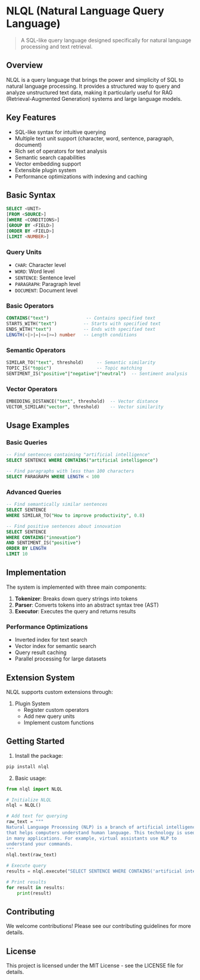 # NLQL (Natural Language Query Language)

> A SQL-like query language designed specifically for natural language processing and text retrieval.

## Overview

NLQL is a query language that brings the power and simplicity of SQL to natural language processing. It provides a structured way to query and analyze unstructured text data, making it particularly useful for RAG (Retrieval-Augmented Generation) systems and large language models.

## Key Features

- SQL-like syntax for intuitive querying
- Multiple text unit support (character, word, sentence, paragraph, document)
- Rich set of operators for text analysis
- Semantic search capabilities
- Vector embedding support
- Extensible plugin system
- Performance optimizations with indexing and caching

## Basic Syntax

```sql
SELECT <UNIT> 
[FROM <SOURCE>]
[WHERE <CONDITIONS>]
[GROUP BY <FIELD>]
[ORDER BY <FIELD>]
[LIMIT <NUMBER>]
```

### Query Units
- `CHAR`: Character level
- `WORD`: Word level
- `SENTENCE`: Sentence level
- `PARAGRAPH`: Paragraph level
- `DOCUMENT`: Document level

### Basic Operators
```sql
CONTAINS("text")              -- Contains specified text
STARTS_WITH("text")          -- Starts with specified text
ENDS_WITH("text")            -- Ends with specified text
LENGTH(<|>|=|<=|>=) number   -- Length conditions
```

### Semantic Operators
```sql
SIMILAR_TO("text", threshold)     -- Semantic similarity
TOPIC_IS("topic")                 -- Topic matching
SENTIMENT_IS("positive"|"negative"|"neutral")  -- Sentiment analysis
```

### Vector Operators
```sql
EMBEDDING_DISTANCE("text", threshold)  -- Vector distance
VECTOR_SIMILAR("vector", threshold)    -- Vector similarity
```

## Usage Examples

### Basic Queries
```sql
-- Find sentences containing "artificial intelligence"
SELECT SENTENCE WHERE CONTAINS("artificial intelligence")

-- Find paragraphs with less than 100 characters
SELECT PARAGRAPH WHERE LENGTH < 100
```

### Advanced Queries
```sql
-- Find semantically similar sentences
SELECT SENTENCE 
WHERE SIMILAR_TO("How to improve productivity", 0.8)

-- Find positive sentences about innovation
SELECT SENTENCE 
WHERE CONTAINS("innovation") 
AND SENTIMENT_IS("positive")
ORDER BY LENGTH
LIMIT 10
```

## Implementation

The system is implemented with three main components:

1. **Tokenizer**: Breaks down query strings into tokens
2. **Parser**: Converts tokens into an abstract syntax tree (AST)
3. **Executor**: Executes the query and returns results

### Performance Optimizations

- Inverted index for text search
- Vector index for semantic search
- Query result caching
- Parallel processing for large datasets

## Extension System

NLQL supports custom extensions through:

1. Plugin System
   - Register custom operators
   - Add new query units
   - Implement custom functions

## Getting Started

1. Install the package:
```bash
pip install nlql
```

2. Basic usage:
```python
from nlql import NLQL

# Initialize NLQL
nlql = NLQL()

# Add text for querying
raw_text = """
Natural Language Processing (NLP) is a branch of artificial intelligence 
that helps computers understand human language. This technology is used 
in many applications. For example, virtual assistants use NLP to 
understand your commands.
"""
nlql.text(raw_text)

# Execute query
results = nlql.execute("SELECT SENTENCE WHERE CONTAINS('artificial intelligence')")

# Print results
for result in results:
    print(result)
```

## Contributing

We welcome contributions! Please see our contributing guidelines for more details.

## License

This project is licensed under the MIT License - see the LICENSE file for details.